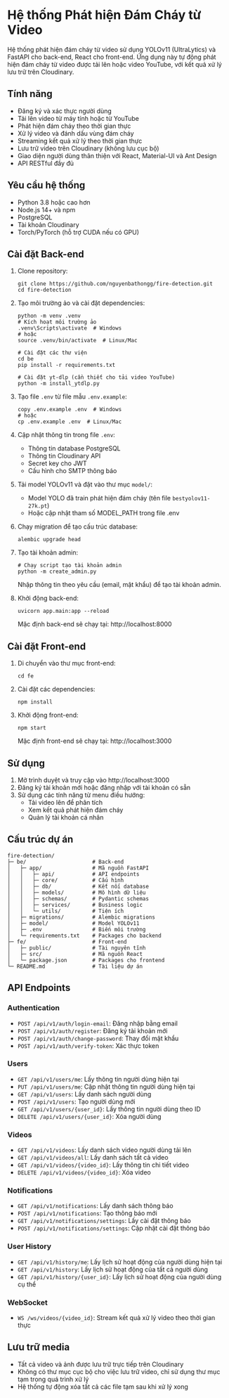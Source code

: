 # Hệ thống Phát hiện Đám Cháy từ Video

Hệ thống phát hiện đám cháy từ video sử dụng YOLOv11 (UltraLytics) và FastAPI cho back-end, React cho front-end. Ứng dụng này tự động phát hiện đám cháy từ video được tải lên hoặc video YouTube, với kết quả xử lý lưu trữ trên Cloudinary.

## Tính năng

- Đăng ký và xác thực người dùng
- Tải lên video từ máy tính hoặc từ YouTube
- Phát hiện đám cháy theo thời gian thực
- Xử lý video và đánh dấu vùng đám cháy
- Streaming kết quả xử lý theo thời gian thực 
- Lưu trữ video trên Cloudinary (không lưu cục bộ)
- Giao diện người dùng thân thiện với React, Material-UI và Ant Design
- API RESTful đầy đủ

## Yêu cầu hệ thống

- Python 3.8 hoặc cao hơn
- Node.js 14+ và npm
- PostgreSQL
- Tài khoản Cloudinary
- Torch/PyTorch (hỗ trợ CUDA nếu có GPU)

## Cài đặt Back-end

1. Clone repository:
   ```
   git clone https://github.com/nguyenbathongg/fire-detection.git
   cd fire-detection
   ```

2. Tạo môi trường ảo và cài đặt dependencies:
   ```
   python -m venv .venv
   # Kích hoạt môi trường ảo
   .venv\Scripts\activate  # Windows
   # hoặc
   source .venv/bin/activate  # Linux/Mac
   
   # Cài đặt các thư viện
   cd be
   pip install -r requirements.txt
   
   # Cài đặt yt-dlp (cần thiết cho tải video YouTube)
   python -m install_ytdlp.py
   ```

3. Tạo file `.env` từ file mẫu `.env.example`:
   ```
   copy .env.example .env  # Windows
   # hoặc
   cp .env.example .env  # Linux/Mac
   ```

4. Cập nhật thông tin trong file `.env`:
   - Thông tin database PostgreSQL
   - Thông tin Cloudinary API
   - Secret key cho JWT
   - Cấu hình cho SMTP thông báo

5. Tải model YOLOv11 và đặt vào thư mục `model/`: 
   - Model YOLO đã train phát hiện đám cháy (tên file `bestyolov11-27k.pt`)
   - Hoặc cập nhật tham số MODEL_PATH trong file .env

6. Chạy migration để tạo cấu trúc database:
   ```
   alembic upgrade head
   ```

7. Tạo tài khoản admin:
   ```
   # Chạy script tạo tài khoản admin
   python -m create_admin.py
   ```
   Nhập thông tin theo yêu cầu (email, mật khẩu) để tạo tài khoản admin.

8. Khởi động back-end:
   ```
   uvicorn app.main:app --reload
   ```
   Mặc định back-end sẽ chạy tại: http://localhost:8000

## Cài đặt Front-end

1. Di chuyển vào thư mục front-end:
   ```
   cd fe
   ```

2. Cài đặt các dependencies:
   ```
   npm install
   ```

3. Khởi động front-end:
   ```
   npm start
   ```
   Mặc định front-end sẽ chạy tại: http://localhost:3000

## Sử dụng

1. Mở trình duyệt và truy cập vào http://localhost:3000
2. Đăng ký tài khoản mới hoặc đăng nhập với tài khoản có sẵn
3. Sử dụng các tính năng từ menu điều hướng:
   - Tải video lên để phân tích
   - Xem kết quả phát hiện đám cháy
   - Quản lý tài khoản cá nhân

## Cấu trúc dự án

```
fire-detection/
├─ be/                     # Back-end
│   ├─ app/                # Mã nguồn FastAPI
│   │   ├─ api/            # API endpoints 
│   │   ├─ core/           # Cấu hình
│   │   ├─ db/             # Kết nối database
│   │   ├─ models/         # Mô hình dữ liệu
│   │   ├─ schemas/        # Pydantic schemas
│   │   ├─ services/       # Business logic
│   │   └─ utils/          # Tiện ích
│   ├─ migrations/         # Alembic migrations
│   ├─ model/              # Model YOLOv11
│   ├─ .env                # Biến môi trường
│   └─ requirements.txt    # Packages cho backend
├─ fe/                     # Front-end
│   ├─ public/             # Tài nguyên tĩnh
│   ├─ src/                # Mã nguồn React
│   └─ package.json        # Packages cho frontend
└─ README.md               # Tài liệu dự án
```

## API Endpoints

### Authentication
- `POST /api/v1/auth/login-email`: Đăng nhập bằng email
- `POST /api/v1/auth/register`: Đăng ký tài khoản mới
- `POST /api/v1/auth/change-password`: Thay đổi mật khẩu
- `POST /api/v1/auth/verify-token`: Xác thực token

### Users
- `GET /api/v1/users/me`: Lấy thông tin người dùng hiện tại
- `PUT /api/v1/users/me`: Cập nhật thông tin người dùng hiện tại
- `GET /api/v1/users`: Lấy danh sách người dùng
- `POST /api/v1/users`: Tạo người dùng mới
- `GET /api/v1/users/{user_id}`: Lấy thông tin người dùng theo ID
- `DELETE /api/v1/users/{user_id}`: Xóa người dùng

### Videos
- `GET /api/v1/videos`: Lấy danh sách video người dùng tải lên
- `GET /api/v1/videos/all`: Lấy danh sách tất cả video 
- `GET /api/v1/videos/{video_id}`: Lấy thông tin chi tiết video
- `DELETE /api/v1/videos/{video_id}`: Xóa video

### Notifications
- `GET /api/v1/notifications`: Lấy danh sách thông báo
- `POST /api/v1/notifications`: Tạo thông báo mới
- `GET /api/v1/notifications/settings`: Lấy cài đặt thông báo
- `POST /api/v1/notifications/settings`: Cập nhật cài đặt thông báo

### User History
- `GET /api/v1/history/me`: Lấy lịch sử hoạt động của người dùng hiện tại
- `GET /api/v1/history`: Lấy lịch sử hoạt động của tất cả người dùng
- `GET /api/v1/history/{user_id}`: Lấy lịch sử hoạt động của người dùng cụ thể

### WebSocket
- `WS /ws/videos/{video_id}`: Stream kết quả xử lý video theo thời gian thực

## Lưu trữ media

- Tất cả video và ảnh được lưu trữ trực tiếp trên Cloudinary
- Không có thư mục cục bộ cho việc lưu trữ video, chỉ sử dụng thư mục tạm trong quá trình xử lý
- Hệ thống tự động xóa tất cả các file tạm sau khi xử lý xong 